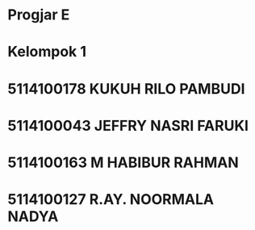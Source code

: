 # Progjar E 
# Kelompok 1
# 5114100178 KUKUH RILO PAMBUDI
# 5114100043 JEFFRY NASRI FARUKI
# 5114100163 M HABIBUR RAHMAN
# 5114100127 R.AY. NOORMALA NADYA
